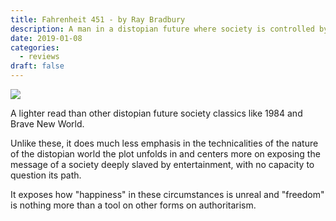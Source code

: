 ```yaml
---
title: Fahrenheit 451 - by Ray Bradbury
description: A man in a distopian future where society is controlled by an autocracy and knowledge through books is prohibited.
date: 2019-01-08
categories:
  - reviews
draft: false
---
```


![](https://i.gr-assets.com/images/S/compressed.photo.goodreads.com/books/1469704347l/17470674.jpg)

A lighter read than other distopian future society classics like 1984 and Brave New World.

Unlike these, it does much less emphasis in the technicalities of the nature of the distopian world the plot unfolds in and centers more on exposing the message of a society deeply slaved by entertainment, with no capacity to question its path.

It exposes how "happiness" in these circumstances is unreal and "freedom" is nothing more than a tool on other forms on authoritarism.
